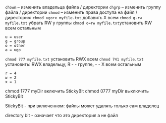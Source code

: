 `chown` – изменить владельца файла / директории 
`chgrp` – изменить группу файла / директории 
`сhmod` – изменить права доступа на файл / директорию 
`chmod ugo+x myfile.txt` добавить X всем 
`сhmod g-rw myfile.txt` убрать RW у группы 
`chmod o=rw myfile.txt`установить RW всем остальным 
```
u = user 
g = group 
o = other 
a = ugo
``` 
`chmod 777 myfile.txt` установить RWX всем 
`chmod 741 myfile.txt` установить: RWX владельцу, R - - группе, - - X всем остальным 
```
r = 4 
w = 2 
x = 1 
```
chmod 1777 myDir включить StickyBit 
chmod 0777 myDir выключить StickyBit

StickyBit - при включенном: файлы может удалять только сам владелец

directory bit - означает что это директория а не файл
